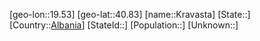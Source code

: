 ﻿---
location: [40.83,19.53]
type: City
tags:
- geo/City


SpocWebEntityId: 31627
isDeleted: false
confidential: public

---
[geo-lon::19.53]
[geo-lat::40.83]
[name::Kravasta]
[State::]
[Country::[Albania](geo/Continent/Europe/Albania.md)]
[StateId::]
[Population::]
[Unknown::]

